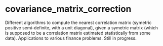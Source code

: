 # covariance_matrix_correction
Different algorithms to compute the nearest correlation matrix (symetric positive semi-definite, with a unit diagonal), given a symetric matrix (which is supposed to be a correlation matrix estimated statistically from some data).
Applications to various finance problems.
Still in progress.

